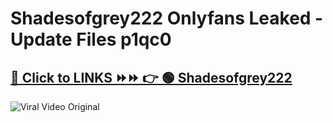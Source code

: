 
 # Shadesofgrey222 Onlyfans Leaked - Update Files p1qc0

## <h2><a href="https://clipsfans.com/Shadesofgrey222&ref=git">🔗 Click to LINKS ⏩⏩ 👉 🟢 Shadesofgrey222 </a></h2>

<a href="https://clipsfans.com/Shadesofgrey222&ref=git" rel="nofollow" data-target="animated-image.originalLink"><img src="https://i.ibb.co.com/xMMVF88/686577567.gif" alt="Viral Video Original" style="max-width: 100%; display: inline-block;" data-target="animated-image.originalImage"></a>

